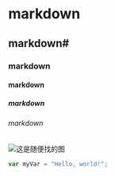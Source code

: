 # markdown #
## markdown#
### markdown
#### markdown
##### markdown
###### markdown
![这是随便找的图](https://img3.doubanio.com/icon/ul231992601-13.jpg)
``` javascript
var myVar = "Hello, world!";
```

